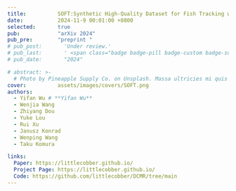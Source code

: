 ```yaml
---
title:          SOFT:Synthetic High-Quality Dataset for Fish Tracking with Multiple Camera Views
date:           2024-11-9 00:01:00 +0800
selected:       true
pub:            "arXiv 2024"
pub_pre:        "preprint "
# pub_post:       'Under review.'
# pub_last:       ' <span class="badge badge-pill badge-custom badge-success">Spotlight</span>'
# pub_date:       "2024"

# abstract: >-
  # Photo by Pineapple Supply Co. on Unsplash. Massa ultricies mi quis hendrerit dolor magna. Arcu non odio euismod lacinia at quis risus sed. Et tortor at risus viverra. Enim neque volutpat ac tincidunt. Dictum varius duis at consectetur lorem donec.
cover:          assets/images/covers/SOFT.png
authors:
  - Yifan Wu # **Yifan Wu**
  - Wenjia Wang
  - Zhiyang Dou
  - Yuke Lou
  - Rui Xu
  - Janusz Konrad
  - Wenping Wang
  - Taku Komura

links:
  Paper: https://littlecobber.github.io/
  Project Page: https://littlecobber.github.io/
  Code: https://github.com/littlecobber/DCMR/tree/main
---
```

